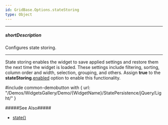 ```yaml
---
id: GridBase.Options.stateStoring
type: Object
---
```

---
##### shortDescription
Configures state storing.

---
State storing enables the widget to save applied settings and restore them the next time the widget is loaded. These settings include filtering, sorting, column order and width, selection, grouping, and others. Assign **true** to the **stateStoring**.[enabled]({basewidgetpath}/Configuration/stateStoring/#enabled) option to enable this functionality.

#include common-demobutton with {
    url: "/Demos/WidgetsGallery/Demo/{WidgetName}/StatePersistence/jQuery/Light/"
}

#####See Also#####
- [state()]({basewidgetpath}/Methods/#state)